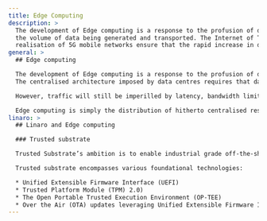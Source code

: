 ```yaml
---
title: Edge Computing
description: >
  The development of Edge computing is a response to the profusion of data sources and
  the volume of data being generated and transported. The Internet of Things (IoT) and the
  realisation of 5G mobile networks ensure that the rapid increase in data seen...
general: >
  ## Edge computing

  The development of Edge computing is a response to the profusion of data sources and the volume of data being generated and transported. The Internet of Things (IoT) and the realisation of 5G mobile networks ensure that the rapid increase in data seen so far will accelerate.
  The centralised architecture imposed by data centres requires that data, generated by sensors and IoT devices, is transported to the core network for processing. Similarly, responses traverse the network to peripheral devices. The centralisation of functions requires that bandwidth, storage and processing capabilities are expanded accordingly.

  However, traffic will still be imperilled by latency, bandwidth limitations and network disruption. Latency is the enemy of time-sensitive systems and undermines the promise of the IoT and Artificial Intelligence. The vision was to automate and to speed innovation by driving actionable insight from data. Vast lakes of complex data funnelled over public networks to centralised applications currently militates against the achievement of that vision.

  Edge computing is simply the distribution of hitherto centralised resources such as compute and storage to the periphery of the network: to the place where the data is generated. Local networking can overcome bandwidth limitations, network disruption and most particularly latency experienced in the wider network.
linaro: >
  ## Linaro and Edge computing

  ### Trusted substrate

  Trusted Substrate’s ambition is to enable industrial grade off-the-shelf operating systems and hypervisors to run on compliant platforms without modification and complex integration. Innovations applied to various firmware and non-firmware projects will enable rapid and simplified compliance with key automotive and general Edge requirements.

  Trusted substrate encompasses various foundational technologies:

  * Unified Extensible Firmware Interface (UEFI)  
  * Trusted Platform Module (TPM) 2.0)
  * The Open Portable Trusted Execution Environment (OP-TEE)
  * Over the Air (OTA) updates leveraging Unified Extensible Firmware Interface (UEFI)
---
```

